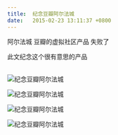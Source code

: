 ```yaml
---
title:  纪念豆瓣阿尔法城
date:   2015-02-23 13:11:37 +0800
---
```


阿尔法城 豆瓣的虚拟社区产品 失败了

此文纪念这个很有意思的产品<br />&nbsp;

![纪念豆瓣阿尔法城](https://data.yunbin.xyz/blog/2015/02/201502231311371424668297.png)

![纪念豆瓣阿尔法城](https://data.yunbin.xyz/blog/2015/02/201502231311451424668305.png)

![纪念豆瓣阿尔法城](https://data.yunbin.xyz/blog/2015/02/201502231311501424668310.png)

![纪念豆瓣阿尔法城](https://data.yunbin.xyz/blog/2015/02/201502231311551424668315.png)

<!--136-->

